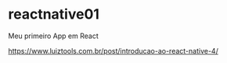 # reactnative01
Meu primeiro App em React


https://www.luiztools.com.br/post/introducao-ao-react-native-4/
